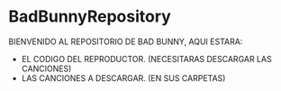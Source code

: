 # BadBunnyRepository
BIENVENIDO AL REPOSITORIO DE BAD BUNNY, AQUI ESTARA:

  - EL CODIGO DEL REPRODUCTOR. (NECESITARAS DESCARGAR LAS CANCIONES)
  - LAS CANCIONES A DESCARGAR. (EN SUS CARPETAS)
